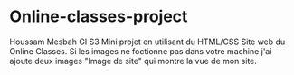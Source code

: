 # Online-classes-project
Houssam Mesbah GI S3
Mini projet en utilisant du HTML/CSS
Site web du Online Classes.
Si les images ne foctionne pas dans votre machine j'ai ajoute deux images "Image de site" qui montre la vue de mon site.
